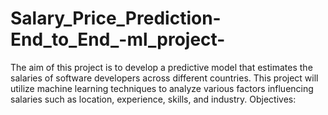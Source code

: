 # Salary_Price_Prediction-End_to_End_-ml_project-
The aim of this project is to develop a predictive model that estimates the salaries of software developers across different countries. This project will utilize machine learning techniques to analyze various factors influencing salaries such as location, experience, skills, and industry.  Objectives:
